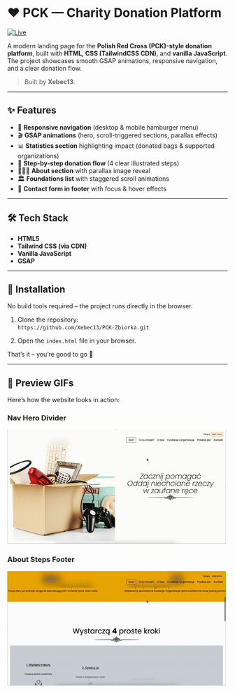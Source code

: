 # ❤️ PCK — Charity Donation Platform

[![Live](https://img.shields.io/badge/Live-yellow?style=for-the-badge&logo=vercel&logoColor=black)](https://pck-fundation.netlify.app)

A modern landing page for the **Polish Red Cross (PCK)-style donation platform**, built with **HTML, CSS (TailwindCSS CDN)**, and **vanilla JavaScript**.  
The project showcases smooth GSAP animations, responsive navigation, and a clear donation flow.  

> Built by **Xebec13**.

---

## ✨ Features

- 📱 **Responsive navigation** (desktop & mobile hamburger menu)  
- 🎬 **GSAP animations** (hero, scroll-triggered sections, parallax effects)  
- 📊 **Statistics section** highlighting impact (donated bags & supported organizations)  
- 🔄 **Step-by-step donation flow** (4 clear illustrated steps)  
- 🧑‍🤝‍🧑 **About section** with parallax image reveal  
- 🏛️ **Foundations list** with staggered scroll animations  
- 📩 **Contact form in footer** with focus & hover effects  

---

## 🛠️ Tech Stack

- **HTML5**  
- **Tailwind CSS (via CDN)**  
- **Vanilla JavaScript**  
- **GSAP**  

---

## 🚀 Installation

No build tools required – the project runs directly in the browser.  

1. Clone the repository:  
   `https://github.com/Xebec13/PCK-Zbiorka.git`

2. Open the `index.html` file in your browser.  

That’s it – you’re good to go 🚀

---

## 🎥 Preview GIFs

Here’s how the website looks in action:  

### Nav Hero Divider
![PCK Demo](./assets/gifs/Pck.gif)

### About Steps Footer
![PCK Demo 2](./assets/gifs/Pck2.gif)
